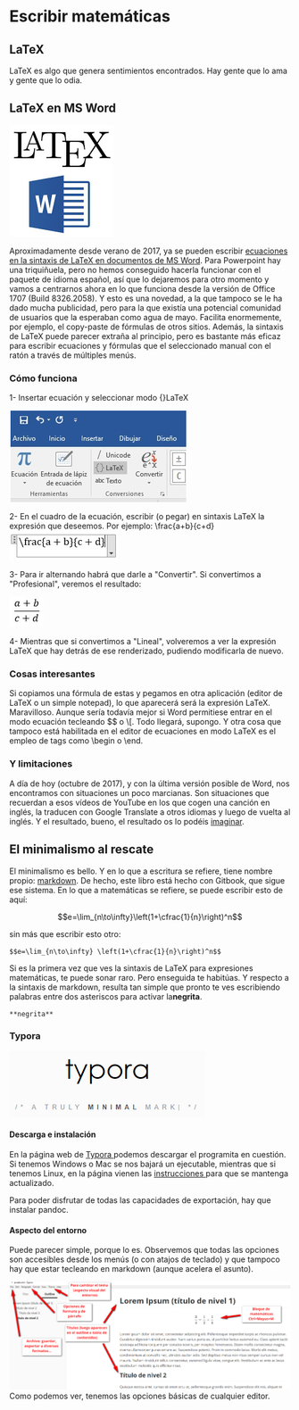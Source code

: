 # Escribir matemáticas

## LaTeX

LaTeX es algo que genera sentimientos encontrados. Hay gente que lo ama y gente que lo odia.

## LaTeX en MS Word

![](/herramientas/assets/latex-word.png)

Aproximadamente desde verano de 2017, ya se pueden escribir [ecuaciones en la sintaxis de LaTeX en documentos de MS Word](https://blogs.msdn.microsoft.com/murrays/2017/07/30/latex-math-in-office/). Para Powerpoint hay una triquiñuela, pero no hemos conseguido hacerla funcionar con el paquete de idioma español, así que lo dejaremos para otro momento y vamos a centrarnos ahora en lo que funciona desde la versión de Office 1707 \(Build 8326.2058\). Y esto es una novedad, a la que tampoco se le ha dado mucha publicidad, pero para la que existía una potencial comunidad de usuarios que la esperaban como agua de mayo. Facilita enormemente, por ejemplo, el copy-paste de fórmulas de otros sitios. Además, la sintaxis de LaTeX puede parecer extraña al principio, pero es bastante más eficaz para escribir ecuaciones y fórmulas que el seleccionado manual con el ratón a través de múltiples menús.

### Cómo funciona

1- Insertar ecuación y seleccionar modo {}LaTeX

![](/herramientas/assets/latexword01.png)

2- En el cuadro de la ecuación, escribir \(o pegar\) en sintaxis LaTeX la expresión que deseemos. Por ejemplo: \frac{a+b}{c+d}![](/herramientas/assets/latexword02.png)

3- Para ir alternando habrá que darle a "Convertir". Si convertimos a "Profesional", veremos el resultado:

![](/herramientas/assets/latexword03.png)

4- Mientras que si convertimos a "Lineal", volveremos a ver la expresión LaTeX que hay detrás de ese renderizado, pudiendo modificarla de nuevo.

### Cosas interesantes

Si copiamos una fórmula de estas y pegamos en otra aplicación \(editor de LaTeX o un simple notepad\), lo que aparecerá será la expresión LaTeX. Maravilloso. Aunque sería todavía mejor si Word permitiese entrar en el modo ecuación tecleando $$ o \\[. Todo llegará, supongo. Y otra cosa que tampoco está habilitada en el editor de ecuaciones en modo LaTeX es el empleo de tags como \begin o \end.

### Y limitaciones

A día de hoy \(octubre de 2017\), y con la última versión posible de Word, nos encontramos con situaciones un poco marcianas. Son situaciones que recuerdan a esos vídeos de YouTube en los que cogen una canción en inglés, la traducen con Google Translate a otros idiomas y luego de vuelta al inglés. Y el resultado, bueno, el resultado os lo podéis [imaginar](https://www.youtube.com/watch?v=6mqG5l-9wIE).

## El minimalismo al rescate

El minimalismo es bello. Y en lo que a escritura se refiere, tiene nombre propio: [markdown](https://es.wikipedia.org/wiki/Markdown). De hecho, este libro está hecho con Gitbook, que sigue ese sistema. En lo que a matemáticas se refiere, se puede escribir esto de aquí:

$$e=\lim_{n\to\infty}\left(1+\cfrac{1}{n}\right)^n$$

sin más que escribir esto otro:

```
$$e=\lim_{n\to\infty} \left(1+\cfrac{1}{n}\right)^n$$
```

Si es la primera vez que ves la sintaxis de LaTeX para expresiones matemáticas, te puede sonar raro. Pero enseguida te habitúas. Y respecto a la sintaxis de markdown, resulta tan simple que pronto te ves escribiendo palabras entre dos asteriscos para activar la**negrita**.

```
**negrita**
```



### Typora

![](/herramientas/assets/typoralogo.png)

#### Descarga e instalación

En la página web de [Typora ](https://typora.io/)podemos descargar el programita en cuestión. Si tenemos Windows o Mac se nos bajará un ejecutable, mientras que si tenemos Linux, en la página vienen las [instrucciones ](https://typora.io/#linux)para que se mantenga actualizado.

Para poder disfrutar de todas las capacidades de exportación, hay que instalar pandoc.

#### Aspecto del entorno

Puede parecer simple, porque lo es. Observemos que todas las opciones son accesibles desde los menús \(o con atajos de teclado\) y que tampoco hay que estar tecleando en markdown \(aunque acelera el asunto\).

![](/herramientas/assets/typora01.png)Como podemos ver, tenemos las opciones básicas de cualquier editor.

